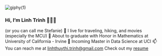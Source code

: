 ![giphy(1)](https://user-images.githubusercontent.com/81794295/143797198-01144806-2ddd-4665-843e-a2e81d67077b.gif)
 
### Hi, I’m Linh Trinh 👩🏻‍🎓
(or you can call me Stefanie)
👀 I live for traveling, hiking, and movies (especially the MCU) 
🌱 About to graduate with Honor in Mathematics at University of California - Irvine
💞️ Incoming Master in Data Science at UCI 
📫 You can reach me at linhthuythi.trinh@gmail.com
Check out my [resume](https://github.com/linhtrinh1803/linhtrinh1803/files/8759627/Linh.Trinh.-.Resume.pdf)
